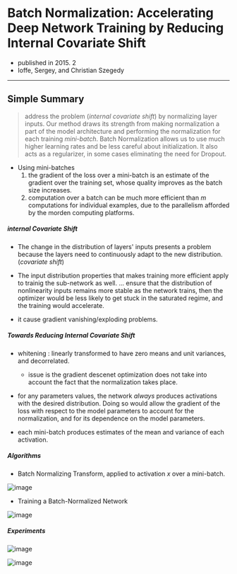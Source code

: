 # Batch Normalization: Accelerating Deep Network Training by Reducing Internal Covariate Shift

- published in 2015. 2
- Ioffe, Sergey, and Christian Szegedy

---

## Simple Summary

> address the problem (_internal covariate shift_) by normalizing layer inputs. Our method draws its strength from making normalization a part of the model architecture and performing the normalization for each training _mini-batch_. Batch Normalization allows us to use much higher learning rates and be less careful about initialization. It also acts as a regularizer, in some cases eliminating the need for Dropout.


- Using mini-batches
	1. the gradient of the loss over a mini-batch is an estimate of the gradient over the training set, whose quality improves as the batch size increases.
	2. computation over a batch can be much more efficient than _m_ computations for individual examples, due to the parallelism afforded by the morden computing platforms.

##### internal Covariate Shift

- The change in the distribution of layers' inputs presents a problem because the layers need to continuously adapt to the new distribution. (_covariate shift_)

- The input distribution properties that makes training more efficient apply to trainig the sub-network as well. ... ensure that the distribution of nonlinearity inputs remains more stable as the network trains, then the optimizer would be less likely to get stuck in the saturated regime, and the training would accelerate. 

- it cause gradient vanishing/exploding problems.

##### Towards Reducing Internal Covariate Shift

- whitening : linearly transformed to have zero means and unit variances, and decorrelated.
	- issue is the gradient descenet optimization does not take into account the fact that the normalization takes place.

- for any parameters values, the network _always_ produces activations with the desired distribution. Doing so would allow the gradient of the loss with respect to the model parameters to account for the normalization, and for its dependence on the model parameters.

- each mini-batch produces estimates of the mean and variance of each activation.

##### Algorithms

- Batch Normalizing Transform, applied to activation _x_ over a mini-batch.

![image](../../images/batch_normalization1.png)

- Training a Batch-Normalized Network

![image](../../images/batch_normalization2.png)


##### Experiments


![image](../../images/batch_normalization3.png)

![image](../../images/batch_normalization4.png)
